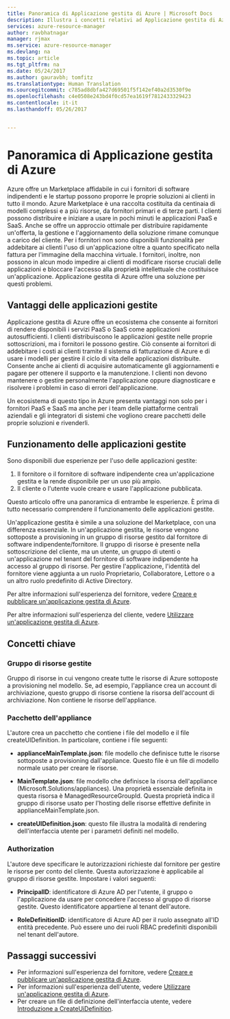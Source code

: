 ```yaml
---
title: Panoramica di Applicazione gestita di Azure | Microsoft Docs
description: Illustra i concetti relativi ad Applicazione gestita di Azure
services: azure-resource-manager
author: ravbhatnagar
manager: rjmax
ms.service: azure-resource-manager
ms.devlang: na
ms.topic: article
ms.tgt_pltfrm: na
ms.date: 05/24/2017
ms.author: gauravbh; tomfitz
ms.translationtype: Human Translation
ms.sourcegitcommit: c785ad8dbfa427d69501f5f142ef40a2d3530f9e
ms.openlocfilehash: c4e0508e243bd4f0cd57ea1619f7812433329423
ms.contentlocale: it-it
ms.lasthandoff: 05/26/2017


---
```

# <a name="azure-managed-applications-overview"></a>Panoramica di Applicazione gestita di Azure

Azure offre un Marketplace affidabile in cui i fornitori di software indipendenti e le startup possono proporre le proprie soluzioni ai clienti in tutto il mondo. Azure Marketplace è una raccolta costituita da centinaia di modelli complessi e a più risorse, da fornitori primari e di terze parti. I clienti possono distribuire e iniziare a usare in pochi minuti le applicazioni PaaS e SaaS. Anche se offre un approccio ottimale per distribuire rapidamente un'offerta, la gestione e l'aggiornamento della soluzione rimane comunque a carico del cliente. Per i fornitori non sono disponibili funzionalità per addebitare ai clienti l'uso di un'applicazione oltre a quanto specificato nella fattura per l'immagine della macchina virtuale. I fornitori, inoltre, non possono in alcun modo impedire ai clienti di modificare risorse cruciali delle applicazioni e bloccare l'accesso alla proprietà intellettuale che costituisce un'applicazione. Applicazione gestita di Azure offre una soluzione per questi problemi. 

## <a name="advantages-of-managed-applications"></a>Vantaggi delle applicazioni gestite

Applicazione gestita di Azure offre un ecosistema che consente ai fornitori di rendere disponibili i servizi PaaS o SaaS come applicazioni autosufficienti. I clienti distribuiscono le applicazioni gestite nelle proprie sottoscrizioni, ma i fornitori le possono gestire. Ciò consente ai fornitori di addebitare i costi ai clienti tramite il sistema di fatturazione di Azure e di usare i modelli per gestire il ciclo di vita delle applicazioni distribuite. Consente anche ai clienti di acquisire automaticamente gli aggiornamenti e pagare per ottenere il supporto e la manutenzione. I clienti non devono mantenere o gestire personalmente l'applicazione oppure diagnosticare e risolvere i problemi in caso di errori dell'applicazione.

Un ecosistema di questo tipo in Azure presenta vantaggi non solo per i fornitori PaaS e SaaS ma anche per i team delle piattaforme centrali aziendali e gli integratori di sistemi che vogliono creare pacchetti delle proprie soluzioni e rivenderli.

## <a name="how-managed-applications-work"></a>Funzionamento delle applicazioni gestite
Sono disponibili due esperienze per l'uso delle applicazioni gestite:

1. Il fornitore o il fornitore di software indipendente crea un'applicazione gestita e la rende disponibile per un uso più ampio. 
2. Il cliente o l'utente vuole creare e usare l'applicazione pubblicata. 

Questo articolo offre una panoramica di entrambe le esperienze. È prima di tutto necessario comprendere il funzionamento delle applicazioni gestite. 

Un'applicazione gestita è simile a una soluzione del Marketplace, con una differenza essenziale. In un'applicazione gestita, le risorse vengono sottoposte a provisioning in un gruppo di risorse gestito dal fornitore di software indipendente/fornitore. Il gruppo di risorse è presente nella sottoscrizione del cliente, ma un utente, un gruppo di utenti o un'applicazione nel tenant del fornitore di software indipendente ha accesso al gruppo di risorse. Per gestire l'applicazione, l'identità del fornitore viene aggiunta a un ruolo Proprietario, Collaboratore, Lettore o a un altro ruolo predefinito di Active Directory. 

Per altre informazioni sull'esperienza del fornitore, vedere [Creare e pubblicare un'applicazione gestita di Azure](managed-application-publishing.md).

Per altre informazioni sull'esperienza del cliente, vedere [Utilizzare un'applicazione gestita di Azure](managed-application-consumption.md).

## <a name="key-concepts"></a>Concetti chiave

### <a name="managed-resource-group"></a>Gruppo di risorse gestite
Gruppo di risorse in cui vengono create tutte le risorse di Azure sottoposte a provisioning nel modello. Se, ad esempio, l'appliance crea un account di archiviazione, questo gruppo di risorse contiene la risorsa dell'account di archiviazione. Non contiene le risorse dell'appliance.

### <a name="appliance-package"></a>Pacchetto dell'appliance
L'autore crea un pacchetto che contiene i file del modello e il file createUIDefinition. In particolare, contiene i file seguenti:

- **applianceMainTemplate.json**: file modello che definisce tutte le risorse sottoposte a provisioning dall'appliance. Questo file è un file di modello normale usato per creare le risorse.

- **MainTemplate.json**: file modello che definisce la risorsa dell'appliance (Microsoft.Solutions/appliances). Una proprietà essenziale definita in questa risorsa è ManagedResourceGroupId. Questa proprietà indica il gruppo di risorse usato per l'hosting delle risorse effettive definite in applianceMainTemplate.json.

- **createUIDefinition.json**: questo file illustra la modalità di rendering dell'interfaccia utente per i parametri definiti nel modello.

### <a name="authorization"></a>Authorization
L'autore deve specificare le autorizzazioni richieste dal fornitore per gestire le risorse per conto del cliente. Questa autorizzazione è applicabile al gruppo di risorse gestite. Impostare i valori seguenti:

- **PrincipalID**: identificatore di Azure AD per l'utente, il gruppo o l'applicazione da usare per concedere l'accesso al gruppo di risorse gestite. Questo identificatore appartiene al tenant dell'autore.

- **RoleDefinitionID**: identificatore di Azure AD per il ruolo assegnato all'ID entità precedente. Può essere uno dei ruoli RBAC predefiniti disponibili nel tenant dell'autore.

## <a name="next-steps"></a>Passaggi successivi

* Per informazioni sull'esperienza del fornitore, vedere [Creare e pubblicare un'applicazione gestita di Azure](managed-application-publishing.md).
* Per informazioni sull'esperienza dell'utente, vedere [Utilizzare un'applicazione gestita di Azure](managed-application-consumption.md).
* Per creare un file di definizione dell'interfaccia utente, vedere [Introduzione a CreateUiDefinition](managed-application-createuidefinition-overview.md).
